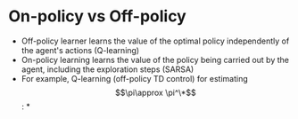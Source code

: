 # On-policy vs Off-policy

* Off-policy learner learns the value of the optimal policy independently of the agent's actions \(Q-learning\)
* On-policy learning learns the value of the policy being carried out by the agent, including the exploration steps \(SARSA\)
* For example, Q-learning \(off-policy TD control\) for estimating $$\pi\approx \pi^\*$$:
  * 

